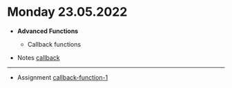 # Monday 23.05.2022
  
 - **Advanced Functions**
   - Callback functions
  

- Notes [callback](callback.md)
 

---




- Assignment [callback-function-1]([callback.md](https://classroom.github.com/a/Ix925bYL))

